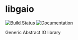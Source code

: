 # libgaio
[![Build Status](https://travis-ci.org/vinbero/libgaio.svg?branch=master)](https://travis-ci.org/gonapps-org/libgaio) [![Documentation](https://codedocs.xyz/gonapps-org/libgaio.svg)](https://codedocs.xyz/gonapps-org/libgaio/)

Generic Abstract IO library
